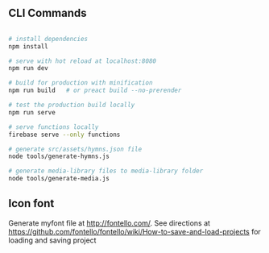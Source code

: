 ## CLI Commands

```bash

# install dependencies
npm install

# serve with hot reload at localhost:8080
npm run dev

# build for production with minification
npm run build	# or preact build --no-prerender

# test the production build locally
npm run serve

# serve functions locally
firebase serve --only functions

# generate src/assets/hymns.json file
node tools/generate-hymns.js

# generate media-library files to media-library folder
node tools/generate-media.js

```

## Icon font

Generate myfont file at http://fontello.com/. See directions at https://github.com/fontello/fontello/wiki/How-to-save-and-load-projects for loading and saving project
